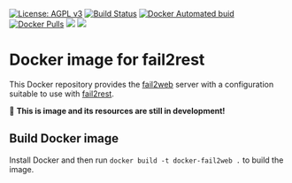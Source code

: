 
[uri_license]: http://www.gnu.org/licenses/agpl.html
[uri_license_image]: https://img.shields.io/badge/License-AGPL%20v3-blue.svg

[![License: AGPL v3][uri_license_image]][uri_license]
[![Build Status](https://travis-ci.org/Monogramm/docker-fail2web.svg)](https://travis-ci.org/Monogramm/docker-fail2web)
[![Docker Automated buid](https://img.shields.io/docker/cloud/build/monogramm/docker-fail2web.svg)](https://hub.docker.com/r/monogramm/docker-fail2web/)
[![Docker Pulls](https://img.shields.io/docker/pulls/monogramm/docker-fail2web.svg)](https://hub.docker.com/r/monogramm/docker-fail2web/)
[![](https://images.microbadger.com/badges/version/monogramm/docker-fail2web.svg)](https://microbadger.com/images/monogramm/docker-fail2web)
[![](https://images.microbadger.com/badges/image/monogramm/docker-fail2web.svg)](https://microbadger.com/images/monogramm/docker-fail2web)

# Docker image for fail2rest

This Docker repository provides the [fail2web](https://github.com/Sean-Der/fail2web) server with a configuration suitable to use with [fail2rest](https://github.com/Sean-Der/fail2rest).

:construction: **This is image and its resources are still in development!**

## Build Docker image

Install Docker and then run `docker build -t docker-fail2web .` to build the image.
